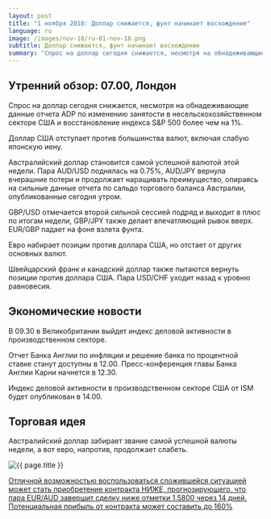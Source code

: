 ```yaml
---
layout: post
title: "1 ноября 2018: Доллар снижается, фунт начинает восхождение"
language: ru
image: /images/nov-18/ru-01-nov-18.png
subtitle: Доллар снижается, фунт начинает восхождение
summary: "Спрос на доллар сегодня снижается, несмотря на обнадеживающие данные отчета ADP по изменению занятости в несельскохозяйственном секторе США и восстановление индекса S&P 500 более чем на 1%"
---
```

## Утренний обзор: 07.00, Лондон
 
Спрос на доллар сегодня снижается, несмотря на обнадеживающие данные отчета ADP по изменению занятости в несельскохозяйственном секторе США и восстановление индекса S&P 500 более чем на 1%.

Доллар США отступает против большинства валют, включая слабую японскую иену.

Австралийский доллар становится самой успешной валютой этой недели. Пара AUD/USD поднялась на 0.75%, AUD/JPY вернула вчерашние потери и продолжает наращивать преимущество, опираясь на сильные данные отчета по сальдо торгового баланса Австралии, опубликованные сегодня утром.

GBP/USD отмечается второй сильной сессией подряд и выходит в плюс по итогам недели, GBP/JPY также делает впечатляющий рывок вверх. EUR/GBP падает на фоне взлета фунта.

Евро набирает позиции против доллара США, но отстает от других основных валют.

Швейцарский франк и канадский доллар также пытаются вернуть позиции против доллара США. Пара USD/CHF  уходит назад к уровню равновесия.
 
## Экономические новости
 
В 09.30 в Великобритании выйдет индекс деловой активности в производственном секторе.

Отчет Банка Англии по инфляции и решение банка по процентной ставке станут доступны в 12.00. Пресс-конференция главы Банка Англии Карни начнется в 12.30.

Индекс деловой активности в производственном секторе США от ISM будет опубликован в 14.00.
 
## Торговая идея
 
Австралийский доллар забирает звание самой успешной валюты недели, а вот евро, напротив, продолжает слабеть.

<img src="{{ site.url }}/images/nov-18/ru-01-nov-18.png" alt="{{ page.title }}"  title="{{ page.title }}">

<a href="%LINK%%?currency=USD&market=forex&underlying=frxEURAUD&formname=higherlower&duration_amount=14&duration_units=d&amount=10&amount_type=stake&expiry_type=duration&barrier=1.5800" target="_blank" rel="noopener noreferrer nofollow">Отличной возможностью воспользоваться сложившейся ситуацией может стать приобретение контракта НИЖЕ, прогнозирующего, что пара EUR/AUD завершит сделку ниже отметки 1.5800 через 14 дней. Потенциальная прибыль от контракта может составить до 160%</a>
